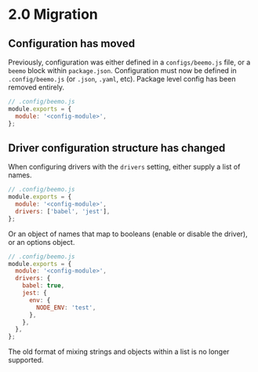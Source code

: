 # 2.0 Migration

## Configuration has moved

Previously, configuration was either defined in a `configs/beemo.js` file, or a `beemo` block within
`package.json`. Configuration must now be defined in `.config/beemo.js` (or `.json`, `.yaml`, etc).
Package level config has been removed entirely.

```js
// .config/beemo.js
module.exports = {
  module: '<config-module>',
};
```

## Driver configuration structure has changed

When configuring drivers with the `drivers` setting, either supply a list of names.

```js
// .config/beemo.js
module.exports = {
  module: '<config-module>',
  drivers: ['babel', 'jest'],
};
```

Or an object of names that map to booleans (enable or disable the driver), or an options object.

```js
// .config/beemo.js
module.exports = {
  module: '<config-module>',
  drivers: {
    babel: true,
    jest: {
      env: {
        NODE_ENV: 'test',
      },
    },
  },
};
```

The old format of mixing strings and objects within a list is no longer supported.
